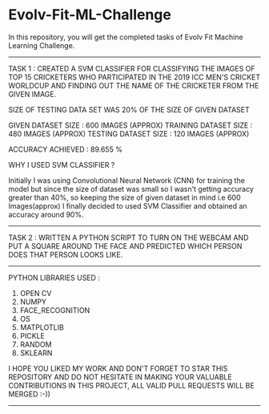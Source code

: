 # Evolv-Fit-ML-Challenge
In this repository, you will get the completed tasks of Evolv Fit Machine Learning Challenge.

----------------------------------------------------------------------------------------------------------------------------------------------------------------------------------------------------------------------------------------------------------------------------------------------------------------------------------------------------------------------

TASK 1 : CREATED A SVM CLASSIFIER FOR CLASSIFYING THE IMAGES OF TOP 15 CRICKETERS WHO PARTICIPATED IN THE 2019 ICC MEN'S CRICKET WORLDCUP AND FINDING OUT THE NAME OF THE CRICKETER FROM THE GIVEN IMAGE.


SIZE OF TESTING DATA SET WAS 20% OF THE SIZE OF GIVEN DATASET

GIVEN DATASET SIZE : 600 IMAGES (APPROX)
TRAINING DATASET SIZE : 480 IMAGES (APPROX)
TESTING DATASET SIZE : 120 IMAGES (APPROX)

ACCURACY ACHIEVED : 89.655 %


WHY I USED SVM CLASSIFIER ?

Initially I was using Convolutional Neural Network (CNN) for training the model but since the size of dataset was small so I wasn't getting accuracy greater than 40%, so keeping the size of given dataset in mind i.e 600 Images(approx) I finally decided to used SVM Classifier and obtained an accuracy around 90%.

------------------------------------------------------------------------------------------------------------------------------------------------------------------------------------------------------------------------------------------------------------------------------------------------------------------------------------------------------------------

TASK 2 : WRITTEN A PYTHON SCRIPT TO TURN ON THE WEBCAM AND PUT A SQUARE AROUND THE FACE AND PREDICTED WHICH PERSON DOES THAT PERSON LOOKS LIKE.

------------------------------------------------------------------------------------------------------------------------------------------------------------------------------------------------------------------------------------------------------------------------------------------------------------------------------------------------------------------

PYTHON LIBRARIES USED :

1) OPEN CV
2) NUMPY
3) FACE_RECOGNITION
4) OS
5) MATPLOTLIB
6) PICKLE
7) RANDOM
8) SKLEARN


I HOPE YOU LIKED MY WORK AND DON'T FORGET TO STAR THIS REPOSITORY AND DO NOT HESITATE IN MAKING YOUR VALUABLE CONTRIBUTIONS IN THIS PROJECT, ALL VALID PULL REQUESTS WILL BE MERGED  :-))

---------------------------------------------------------------------------------------------------------------------------------------------------------------------------------
